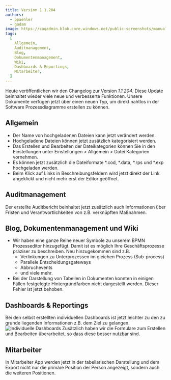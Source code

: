 ```yaml
---
title: Version 1.1.204
authors:
  - ppaehler
  - gadam
image: https://caqadmin.blob.core.windows.net/public-screenshots/manual-screenshots/2024-09-23-0d784-image.png
tags:
  [
    Allgemein,
    Auditmanagement,
    Blog,
    Dokumentenmanagement,
    Wiki,
    Dashboards & Reportings,
    Mitarbeiter,
  ]
---
```


Heute veröffentlichen wir den Changelog zur Version _1.1.204_. Diese Update beinhaltet wieder viele neue und verbesserte Funktionen.
Unsere Dokumente verfügen jetzt über einen neuen Typ, um direkt nahtlos in der Software Prozessdiagramme erstellen zu können.

<!--truncate-->

## Allgemein

- Der Name von hochgeladenen Dateien kann jetzt verändert werden.
- Hochgeladene Dateien können jetzt zusätzlich kategorisiert werden.
- Das Erstellen und Bearbeiten der Dateikategorien können Sie in den Einstellungen unter Einstellungen > Allgemein > Datei Kategorien vornehmen.
- Es können jetzt zusätzlich die Dateiformate \*.cod, \*.data, \*.rps und \*.exp hochgeladen werden.
- Beim Klick auf Links in Beschreibungsfeldern wird jetzt direkt der Link angeklickt und nicht mehr erst der Editor geöffnet.

## Auditmanagement

Der erstellte Auditbericht beinhaltet jetzt zusätzlich auch Informationen über Fristen und Verantwortlichkeiten von z.B. verknüpften Maßnahmen.

## Blog, Dokumentenmanagement und Wiki

- Wir haben eine ganze Reihe neuer Symbole zu unserem BPMN Prozesseditor hinzugefügt. Damit ist es möglich Ihre Geschäftsprozesse präziser zu beschreiben. Neu hinzugekommen sind z.B.
  - Verlinkungen zu Unterprozessen im gleichen Prozess (Sub-process)
  - Parallele Entscheidungsgateways
  - Abbruchevents
  - und viele mehr.
- Bei der Darstellung von Tabellen in Dokumenten konnten in einigen Fällen festgelegte Hintergrundfarben nicht dargestellt werden. Dieser Fehler ist jetzt behoben.

## Dashboards & Reportings

Bei den selbst erstellten individuellen Dashboards ist jetzt leichter zu den zu grunde liegenden Informationen z.B. dem Ziel zu gelangen.
![Individuelle Dashboards](https://caqadmin.blob.core.windows.net/public-screenshots/manual-screenshots/2024-09-23-0d784-image.png)
Zusätzlich haben wir die Formulare zum Erstellen und Bearbeiten überarbeitet, so dass diese besser nutzbar sind.

## Mitarbeiter

In Mitarbeiter App werden jetzt in der tabellarischen Darstellung und dem Export nicht nur die primäre Position der Person angezeigt, sondern auch die weiteren Positionen.
